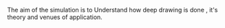 The aim of the simulation is to Understand how deep drawing is done , it's theory and venues of application.
